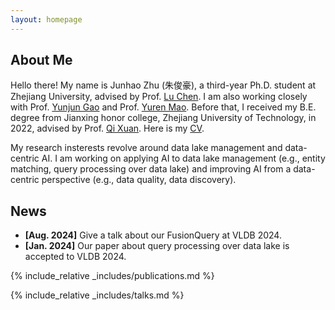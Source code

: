 ```yaml
---
layout: homepage
---
```


## About Me

Hello there! My name is Junhao Zhu (朱俊豪), a third-year Ph.D. student at Zhejiang University, advised by Prof. [Lu Chen](https://person.zju.edu.cn/en/luchen). I am also working closely with Prof. [Yunjun Gao](https://person.zju.edu.cn/gaoyj_cn) and Prof. [Yuren Mao](https://person.zju.edu.cn/maoyuren). Before that, I received my B.E. degree from Jianxing honor college, Zhejiang University of Technology, in 2022, advised by Prof. [Qi Xuan](http://xuanqi-net.com/). Here is my [CV](./assets/files/zhucv.pdf).

My research insterests revolve around data lake management and data-centric AI. I am working on applying AI to data lake management (e.g., entity matching, query processing over data lake) and improving AI from a data-centric perspective (e.g., data quality, data discovery).

## News

- **[Aug. 2024]** Give a talk about our FusionQuery at VLDB 2024.
- **[Jan. 2024]** Our paper about query processing over data lake is accepted to VLDB 2024.

{% include_relative _includes/publications.md %}

{% include_relative _includes/talks.md %}
